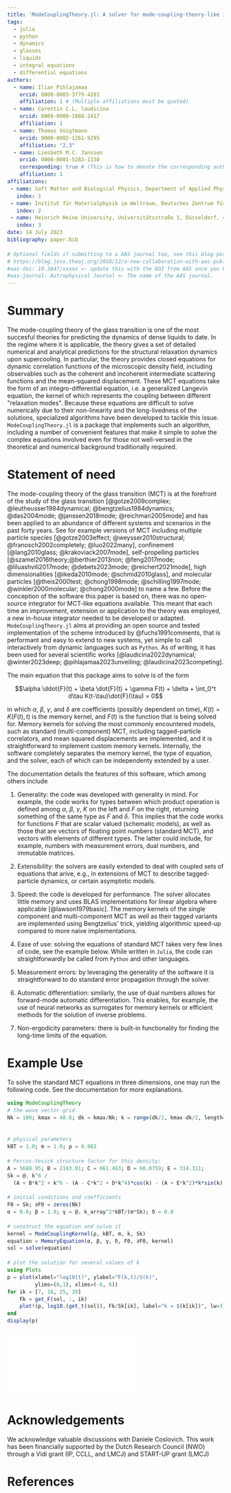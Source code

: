 ```yaml
---
title: 'ModeCouplingTheory.jl: A solver for mode-coupling-theory-like integro-differential equations'
tags:
  - julia
  - python
  - dynamics
  - glasses
  - liquids
  - integral equations
  - differential equations
authors:
  - name: Ilian Pihlajamaa
    orcid: 0000-0003-3779-4281
    affiliation: 1 # (Multiple affiliations must be quoted)
  - name: Corentin C.L. laudicina
    orcid: 0009-0000-1888-2417
    affiliation: 1
  - name: Thomas Voigtmann
    orcid: 0000-0002-1261-9295
    affiliation: "2,3"
  - name: Liesbeth M.C. Janssen
    orcid: 0000-0001-5283-1330
    corresponding: true # (This is how to denote the corresponding author)
    affiliation: 1
affiliations:
 - name: Soft Matter and Biological Physics, Department of Applied Physics, Eindhoven University of Technology, P.O. Box 513, 5600 MB Eindhoven, Netherlands
   index: 1
 - name: Institut für Materialphysik im Weltraum, Deutsches Zentrum für Luft- und Raumfahrt (DLR), Köln, 51170, Germany
   index: 2
 - name: Heinrich Heine University, Universitätsstraße 1, Düsseldorf, 40225, Germany
   index: 3
date: 14 July 2023
bibliography: paper.bib

# Optional fields if submitting to a AAS journal too, see this blog post:
# https://blog.joss.theoj.org/2018/12/a-new-collaboration-with-aas-publishing
#aas-doi: 10.3847/xxxxx <- update this with the DOI from AAS once you know it.
#aas-journal: Astrophysical Journal <- The name of the AAS journal.
---
```


# Summary

The mode-coupling theory of the glass transition is one of the most succesful theories for predicting the dynamics of dense liquids to date.
In the regime where it is applicable, the theory gives a set of detailed numerical and analytical predictions for the structural relaxation dynamics upon supercooling. In particular, the theory provides closed equations for dynamic correlation functions of the microscopic density field, including observables such as the coherent and incoherent intermediate scattering functions and the mean-squared displacement.  These MCT equations take the form of an integro-differential equation, i.e. a generalized Langevin equation, the kernel of which represents the coupling between different "relaxation modes". Because these equations are difficult to solve numerically due to their non-linearity and the long-livedness of the solutions, specialized algorithms have been developed to tackle this issue. `ModeCouplingTheory.jl` is a package that implements such an algorithm, including a number of convenient features that make it simple to solve the complex equations involved even for those not well-versed in the theoretical and numerical background traditionally required.  

# Statement of need

The mode-coupling theory of the glass transition (MCT) is at the forefront of the study of the glass transition [@gotze2009complex; @leutheusser1984dynamical; @bengtzelius1984dynamics; @das2004mode; @janssen2018mode; @reichman2005mode] and has been applied to an abundance of different systems and scenarios in the past forty years. See for example versions of MCT including multiple particle species [@gotze2003effect; @weysser2010structural; @franosch2002completely; @luo2022many], confinement [@lang2010glass; @krakoviack2007mode], self-propelling particles [@szamel2016theory;@berthier2013non; @feng2017mode; @liluashvili2017mode; @debets2023mode; @reichert2021mode], high dimensionalities [@ikeda2010mode; @schmid2010glass], and molecular particles [@theis2000test; @chong1998mode; @schilling1997mode; @winkler2000molecular; @chong2000mode] to name a few. Before the conception of the software this paper is based on, there was no open-source integrator for MCT-like equations available. This meant that each time an improvement, extension or application to the theory was employed, a new in-house integrator needed to be developed or adapted. `ModeCouplingTheory.jl` aims at providing an open source and tested implementation of the scheme introduced by @fuchs1991comments, that is performant and easy to extend to new systems, yet simple to call interactively from dynamic languages such as `Python`. As of writing, it has been used for several scientific works [@laudicina2022dynamical; @winter2023deep; @pihlajamaa2023unveiling; @laudicina2023competing].

The main equation that this package aims to solve is of the form

$$\alpha \ddot{F}(t) + \beta \dot{F}(t) + \gamma F(t) + \delta + \int_0^t d\tau K(t-\tau)\dot{F}(\tau) = 0$$

in which $\alpha$, $\beta$, $\gamma$, and $\delta$ are coefficients (possibly dependent on time), $K(t) = K(F(t), t)$ is the memory kernel, and $F(t)$ is the function that is being solved for. Memory kernels for solving the most commonly encountered models, such as standard (multi-component) MCT, including tagged-particle correlators, and mean squared displacements are implemented, and it is straightforward to implement custom memory kernels. Internally, the software completely separates the memory kernel, the type of equation, and the solver, each of which can be independenty extended by a user.  

The documentation details the features of this software, which among others include

1.  Generality: the code was developed with generality in mind. For example, the code works for types between which product operation is defined among $\alpha$, $\beta$, $\gamma$, $K$ on the left and $F$ on the right, returning something of the same type as $F$ and $\delta$. This implies that the code works for functions $F$ that are scalar valued (schematic models), as well as those that are vectors of floating point numbers (standard MCT), and vectors with elements of different types. The latter could include, for example, numbers with measurement errors, dual numbers, and immutable matrices. 

2. Extensibility: the solvers are easily extended to deal with coupled sets of equations that arive, e.g., in extensions of MCT to describe tagged-particle dynamics, or certain asymptotic models.

2. Speed: the code is developed for performance. The solver allocates little memory and uses BLAS implementations for linear algebra where applicable [@lawson1979basic]. The memory kernels of the single component and multi-component MCT as well as their tagged variants are implemented using Bengtzelius' trick, yielding algorithmic speed-up compared to more naive implementations.

3. Ease of use: solving the equations of standard MCT takes very few lines of code, see the example below. While written in `Julia`, the code can straightforwardly be called from `Python` and other languages. 

4.  Measurement errors: by leveraging the generality of the software it is straightforward to do standard error propagation through the solver. 

5.  Automatic differentiation: similarly, the use of dual numbers allows for forward-mode automatic differentiation. This enables, for example, the use of neural networks as surrogates for memory kernels or efficient methods for the solution of inverse problems.

6.  Non-ergodicity parameters: there is built-in functionality for finding the long-time limits of the equation. 

# Example Use

To solve the standard MCT equations in three dimensions, one may run the following code. See the documentation for more explanations.

```julia
using ModeCouplingTheory
# the wave vector grid
Nk = 100; kmax = 40.0; dk = kmax/Nk; k = range(dk/2, kmax-dk/2, length=Nk)


# physical parameters
kBT = 1.0; m = 1.0; ρ = 0.983

# Percus-Yevick structure factor for this density:
A = 5688.95; B = 2183.01; C = 661.463; D = 66.0759; E = 314.311;
Sk = @. k^6 /
  (A + B*k^2 + k^6 - (A - C*k^2 + D*k^4)*cos(k) - (A + E*k^2)*k*sin(k))

# initial conditions and coefficients
F0 = Sk; ∂F0 = zeros(Nk)
α = 0.0; β = 1.0; γ = @. k_array^2*kBT/(m*Sk); δ = 0.0

# construct the equation and solve it
kernel = ModeCouplingKernel(ρ, kBT, m, k, Sk)
equation = MemoryEquation(α, β, γ, δ, F0, ∂F0, kernel)
sol = solve(equation)

# plot the solution for several values of k
using Plots
p = plot(xlabel="log10(t)", ylabel="F(k,t)/S(k)", 
         ylims=(0,1), xlims=(-6, 6))
for ik = [7, 18, 25, 39]
    Fk = get_F(sol, :, ik)
    plot!(p, log10.(get_t(sol)), Fk/Sk[ik], label="k = $(k[ik])", lw=3)
end
display(p)

```
![The code above yields this figure, which shows the intermediate scattering function, obtained with MCT, as a function of time for different values of $k$.\label{fig:example}](paperfig.pdf)

# Acknowledgements

We acknowledge valuable discussions with Daniele Coslovich. This work has been financially supported by the Dutch Research Council (NWO) through a Vidi grant (IP, CCLL, and LMCJ) and START-UP grant (LMCJ)

# References